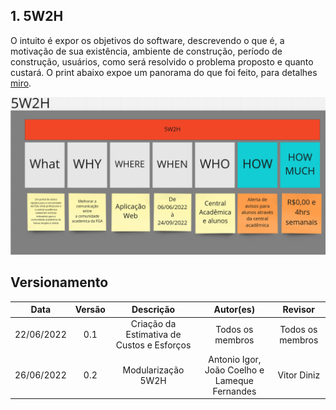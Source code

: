 ## 1. 5W2H

O intuito é expor os objetivos do software, descrevendo o que é, a motivação de sua existência, ambiente de construção, período de construção, usuários, como será resolvido o problema proposto e quanto custará. O print abaixo expoe um panorama do que foi feito, para detalhes [miro](https://miro.com/app/board/uXjVOrXcOYI=/?share_link_id=260970383105).

![5W2H](../../assets/img/5w2h.png)


## Versionamento

| Data       | Versão |  Descrição                                  | Autor(es)        | Revisor          |
|:----------:|:------:| :------------------------------------------:| :--------------: | :-------------:  |
| 22/06/2022 | 0.1    | Criação da Estimativa de Custos e Esforços  | Todos os membros | Todos os membros |
| 26/06/2022 | 0.2    | Modularização 5W2H | Antonio Igor, João Coelho e Lameque Fernandes | Vitor Diniz |
